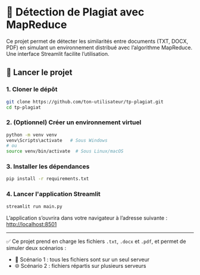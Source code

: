 
# 📄 Détection de Plagiat avec MapReduce

Ce projet permet de détecter les similarités entre documents (TXT, DOCX, PDF) en simulant un environnement distribué avec l’algorithme MapReduce. Une interface Streamlit facilite l’utilisation.

## 🚀 Lancer le projet

### 1. Cloner le dépôt

```bash
git clone https://github.com/ton-utilisateur/tp-plagiat.git
cd tp-plagiat
````

### 2. (Optionnel) Créer un environnement virtuel

```bash
python -m venv venv
venv\Scripts\activate   # Sous Windows
# ou
source venv/bin/activate  # Sous Linux/macOS
```

### 3. Installer les dépendances

```bash
pip install -r requirements.txt
```

### 4. Lancer l'application Streamlit

```bash
streamlit run main.py
```

L’application s’ouvrira dans votre navigateur à l’adresse suivante : [http://localhost:8501](http://localhost:8501)

---

✅ Ce projet prend en charge les fichiers `.txt`, `.docx` et `.pdf`, et permet de simuler deux scénarios :

* 📁 Scénario 1 : tous les fichiers sont sur un seul serveur
* 🌐 Scénario 2 : fichiers répartis sur plusieurs serveurs

```

